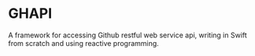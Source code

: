 # GHAPI

A framework for accessing Github restful web service api, writing in Swift from scratch and using reactive programming.
